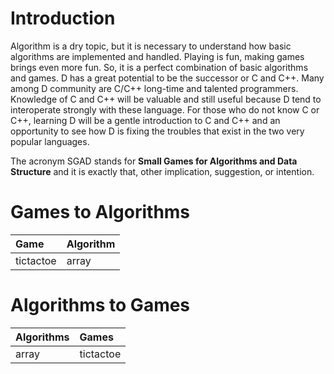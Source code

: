 # Introduction

Algorithm is a dry topic, but it is necessary to understand how basic algorithms are implemented and handled. Playing is fun, making games brings even more fun. So, it is a perfect combination of basic algorithms and games. D has a great potential to be the successor or C and C++. Many among D community are C/C++ long-time and talented programmers. Knowledge of C and C++ will be valuable and still useful because D tend to interoperate strongly with these language. For those who do not know C or C++, learning D will be a gentle introduction to C and C++ and an opportunity to see how D is fixing the troubles that exist in the two very popular languages. 

The acronym SGAD stands for **Small Games for Algorithms and Data Structure** and it is exactly that, other implication, suggestion, or intention. 

# Games to Algorithms

| Game        | Algorithm    |
| :---------- | :----------- |
| tictactoe   | array        |

# Algorithms to Games

| Algorithms  | Games        |
| :---------- | :----------- |
| array      | tictactoe    |

